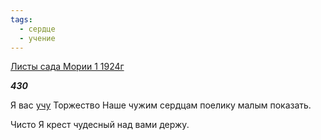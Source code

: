 ```yaml
---
tags:
  - сердце
  - учение
---
```

[Листы сада Мории 1 1924г](https://127.0.0.1:4002/agni/1924)

___430___

Я вас [учу](../../../tags/#учение) Торжество Наше чужим сердцам поелику малым показать.   

Чисто Я крест чудесный над вами держу.   

